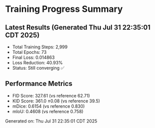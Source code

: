 # Training Progress Summary

## Latest Results (Generated Thu Jul 31 22:35:01 CDT 2025)

- Total Training Steps: 2,999
- Total Epochs: 73
- Final Loss: 0.014863
- Loss Reduction: 40.93%
- Status: Still converging ✅

## Performance Metrics

- FID Score: 327.61 (vs reference 62.71)
- KID Score: 361.0 ±0.08 (vs reference 39.5)
- mDice: 0.6154 (vs reference 0.830)
- mIoU: 0.4608 (vs reference 0.758)

Generated on: Thu Jul 31 22:35:01 CDT 2025
